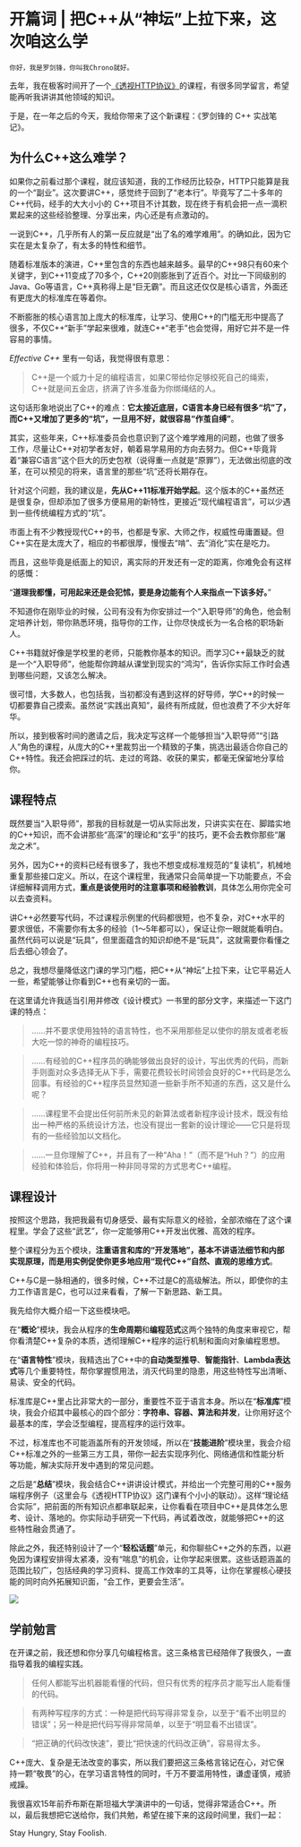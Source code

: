 # 开篇词 | 把C++从“神坛”上拉下来，这次咱这么学

    你好，我是罗剑锋，你叫我Chrono就好。

去年，我在极客时间开了一个[《透视HTTP协议》](https://time.geekbang.org/column/intro/100029001)的课程，有很多同学留言，希望能再听我讲讲其他领域的知识。

于是，在一年之后的今天，我给你带来了这个新课程：《罗剑锋的 C++ 实战笔记》。

## 为什么C++这么难学？

如果你之前看过那个课程，就应该知道，我的工作经历比较杂，HTTP只能算是我的一个“副业”。这次要讲C++，感觉终于回到了“老本行”。毕竟写了二十多年的C++代码，经手的大大小小的 C++项目不计其数，现在终于有机会把一点一滴积累起来的这些经验整理、分享出来，内心还是有点激动的。

一说到C++，几乎所有人的第一反应就是“出了名的难学难用”。的确如此，因为它实在是太复杂了，有太多的特性和细节。

随着标准版本的演进，C++里包含的东西也越来越多。最早的C++98只有60来个关键字，到C++11变成了70多个，C++20则膨胀到了近百个。对比一下同级别的Java、Go等语言，C++真称得上是“巨无霸”。而且这还仅仅是核心语言，外面还有更庞大的标准库在等着你。

不断膨胀的核心语言加上庞大的标准库，让学习、使用C++的门槛无形中提高了很多，不仅C++“新手”学起来很难，就连C++“老手”也会觉得，用好它并不是一件容易的事情。

_Effective C++_ 里有一句话，我觉得很有意思：

> C++是一个威力十足的编程语言，如果C带给你足够绞死自己的绳索，C++就是间五金店，挤满了许多准备为你绑绳结的人。

这句话形象地说出了C++的难点：**它太接近底层，C语言本身已经有很多“坑”了，而C++又增加了更多的“坑”，一旦用不好，就很容易“作茧自缚”**。

其实，这些年来，C++标准委员会也意识到了这个难学难用的问题，也做了很多工作，尽量让C++对初学者友好，朝着易学易用的方向去努力。但C++毕竟背着“兼容C语言”这个巨大的历史包袱（说得重一点就是“原罪”），无法做出彻底的改革，在可以预见的将来，语言里的那些“坑”还将长期存在。

针对这个问题，我的建议是，**先从C++11标准开始学起**。这个版本的C++虽然还是很复杂，但却添加了很多方便易用的新特性，更接近“现代编程语言”，可以少遇到一些传统编程方式的“坑”。

市面上有不少教授现代C++的书，也都是专家、大师之作，权威性毋庸置疑。但C++实在是太庞大了，相应的书都很厚，慢慢去“啃”、去“消化”实在是吃力。

而且，这些毕竟是纸面上的知识，离实际的开发还有一定的距离，你难免会有这样的感慨：

“**道理我都懂，可用起来还是会犯怵，要是身边能有个人来指点一下该多好。**”

不知道你在刚毕业的时候，公司有没有为你安排过一个“入职导师”的角色，他会制定培养计划，带你熟悉环境，指导你的工作，让你尽快成长为一名合格的职场新人。

C++书籍就好像是学校里的老师，只能教你基本的知识。而学习C++最缺乏的就是一个“入职导师”，他能帮你跨越从课堂到现实的“鸿沟”，告诉你实际工作时会遇到哪些问题，又该怎么解决。

很可惜，大多数人，也包括我，当初都没有遇到这样的好导师，学C++的时候一切都要靠自己摸索。虽然说“实践出真知”，最终有所成就，但也浪费了不少大好年华。

所以，接到极客时间的邀请之后，我决定写这样一个能够担当“入职导师”“引路人”角色的课程，从庞大的C++里裁剪出一个精致的子集，挑选出最适合你自己的C++特性。我还会把踩过的坑、走过的弯路、收获的果实，都毫无保留地分享给你。

## 课程特点

既然要当“入职导师”，那我的目标就是一切从实际出发，只讲实实在在、脚踏实地的C++知识，而不会讲那些“高深”的理论和“玄乎”的技巧，更不会去教你那些“屠龙之术”。

另外，因为C++的资料已经有很多了，我也不想变成标准规范的“复读机”，机械地重复那些接口定义。所以，在这个课程里，我通常只会简单提一下功能要点，不会详细解释调用方式，**重点是谈使用时的注意事项和经验教训**，具体怎么用你完全可以去查资料。

讲C++必然要写代码，不过课程示例里的代码都很短，也不复杂，对C++水平的要求很低，不需要你有太多的经验（1～5年都可以），保证让你一眼就能看明白。虽然代码可以说是“玩具”，但里面蕴含的知识却绝不是“玩具”，这就需要你看懂之后去细心领会了。

总之，我想尽量降低这门课的学习门槛，把C++从“神坛”上拉下来，让它平易近人一些，希望能够让你看到C++也有亲切的一面。

在这里请允许我适当引用并修改《设计模式》一书里的部分文字，来描述一下这门课的特点：

> ……并不要求使用独特的语言特性，也不采用那些足以使你的朋友或者老板大吃一惊的神奇的编程技巧。

> ……有经验的C++程序员的确能够做出良好的设计，写出优秀的代码，而新手则面对众多选择无从下手，需要花费较长时间领会良好的C++代码是怎么回事。有经验的C++程序员显然知道一些新手所不知道的东西，这又是什么呢？

> ……课程里不会提出任何前所未见的新算法或者新程序设计技术，既没有给出一种严格的系统设计方法，也没有提出一套新的设计理论——它只是将现有的一些经验加以文档化。

> ……一旦你理解了C++，并且有了一种“Aha！”（而不是“Huh？”）的应用经验和体验后，你将用一种非同寻常的方式思考C++编程。

## 课程设计

按照这个思路，我把我最有切身感受、最有实际意义的经验，全部浓缩在了这个课程里。学会了这些“武艺”，你一定能够用C++开发出优雅、高效的程序。

整个课程分为五个模块，**注重语言和库的“开发落地”，基本不讲语法细节和内部实现原理，而是用实例促使你更多地应用“现代C++”自然、直观的思维方式**。

C++与C是一脉相通的，很多时候，C++不过是C的高级解法。所以，即使你的主力工作语言是C，也可以过来看看，了解一下新思路、新工具。

我先给你大概介绍一下这些模块吧。

在“**概论**”模块，我会从程序的**生命周期**和**编程范式**这两个独特的角度来审视它，帮你看清楚C++复杂的本质，透彻理解C++程序的运行机制和面向对象编程思想。

在“**语言特性**”模块，我精选出了C++中的**自动类型推导**、**智能指针**、**Lambda表达式**等几个重要特性，帮你掌握惯用法，消灭代码里的隐患，用这些特性写出清晰、易读、安全的代码。

标准库是C++里占比非常大的一部分，重要性不亚于语言本身。所以在“**标准库**”模块，我会介绍其中最核心的四个部分：**字符串、容器、算法和并发**，让你用好这个最基本的库，学会泛型编程，提高程序的运行效率。

不过，标准库也不可能涵盖所有的开发领域，所以在“**技能进阶**”模块里，我会介绍C++标准之外的一些第三方工具，带你一起去实现序列化、网络通信和性能分析等功能，解决实际开发中遇到的常见问题。

之后是“**总结**”模块，我会结合C++讲讲设计模式，并给出一个完整可用的C++服务端程序例子（这里会与《透视HTTP协议》这门课有个小小的联动）。这样“理论结合实际”，把前面的所有知识点都串联起来，让你看看在项目中C++是具体怎么思考、设计、落地的。你实际动手研究一下代码，再试着改改，就能够把C++的这些特性融会贯通了。

除此之外，我还特别设计了一个“**轻松话题**”单元，和你聊些C++之外的东西，以避免因为课程安排得太紧凑，没有“喘息”的机会，让你学起来很累。这些话题涵盖的范围比较广，包括经典的学习资料、提高工作效率的工具等，让你在掌握核心硬技能的同时向外拓展知识面，“会工作，更要会生活”。

![](https://static001.geekbang.org/resource/image/1f/98/1f9de23ff1146623a643428cf9cba098.jpg)

## 学前勉言

在开课之前，我还想和你分享几句编程格言。这三条格言已经陪伴了我很久，一直指导着我的编程实践。

> 任何人都能写出机器能看懂的代码，但只有优秀的程序员才能写出人能看懂的代码。

> 有两种写程序的方式：一种是把代码写得非常复杂，以至于“看不出明显的错误”；另一种是把代码写得非常简单，以至于“明显看不出错误”。

> “把正确的代码改快速”，要比“把快速的代码改正确”，容易得太多。

C++庞大、复杂是无法改变的事实，所以我们要把这三条格言铭记在心，对它保持一颗“敬畏”的心，在学习语言特性的同时，千万不要滥用特性，谦虚谨慎，戒骄戒躁。

我很喜欢15年前乔布斯在斯坦福大学演讲中的一句话，觉得非常适合C++。所以，最后我想把它送给你，我们共勉，希望在接下来的这段时间里，我们一起：

Stay Hungry, Stay Foolish.
    